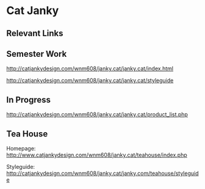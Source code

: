 # Cat Janky

## Relevant Links

## Semester Work
http://catjankydesign.com/wnm608/janky.cat/janky.cat/index.html

http://catjankydesign.com/wnm608/janky.cat/janky.cat/styleguide

## In Progress

http://catjankydesign.com/wnm608/janky.cat/janky.cat/product_list.php


## Tea House

Homepage:
http://www.catjankydesign.com/wnm608/janky.cat/teahouse/index.php

Styleguide:
http://catjankydesign.com/wnm608/janky.cat/janky.com/teahouse/styleguide
